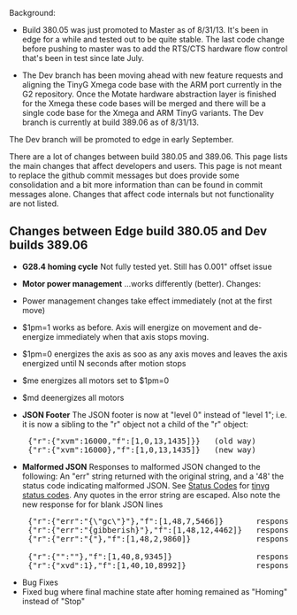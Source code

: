 Background:

* Build 380.05 was just promoted to Master as of 8/31/13. It's been in edge for a while and tested out to be quite stable. The last code change before pushing to master was to add the RTS/CTS hardware flow control that's been in test since late July.

* The Dev branch has been moving ahead with new feature requests and aligning the TinyG Xmega code base with the ARM port currently in the G2 repository. Once the Motate hardware abstraction layer is finished for the Xmega these code bases will be merged and there will be a single code base for the Xmega and ARM TinyG variants. The Dev branch is currently at build 389.06 as of 8/31/13.

The Dev branch will be promoted to edge in early September.

There are a lot of changes between build 380.05 and 389.06. This page lists the main changes 
that affect developers and users. This page is not meant to replace the github commit messages but does provide some consolidation and a bit more information than can be found in commit messages alone. Changes that affect code internals but not functionality are not listed.

## Changes between Edge build 380.05 and Dev builds 389.06


* **G28.4 homing cycle**  Not fully tested yet. Still has 0.001" offset issue

* **Motor power management** ...works differently (better). Changes:
 * Power management changes take effect immediately (not at the first move)
 * $1pm=1 works as before. Axis will energize on movement and de-energize immediately when that axis stops moving.
 * $1pm=0 energizes the axis as soo as any axis moves and leaves the axis energized until N seconds after motion stops
 * $me energizes all motors set to $1pm=0
 * $md deenergizes all motors

* **JSON Footer** The JSON footer is now at "level 0" instead of "level 1"; i.e. it is now a sibling to the "r" object not a child of the "r" object:
<pre>
    {"r":{"xvm":16000,"f":[1,0,13,1435]}}   (old way)
    {"r":{"xvm":16000},"f":[1,0,13,1435]}   (new way)
</pre>

* **Malformed JSON** Responses to malformed JSON changed to the following: An "err" string returned with the original string, and a '48' the status code indicating malformed JSON. See [Status Codes](https://github.com/synthetos/TinyG/wiki/TinyG-Status-Codes) for [tinyg status codes](https://github.com/synthetos/TinyG/wiki/TinyG-Status-Codes). Any quotes in the error string are escaped. Also note the new response for for blank JSON lines
<pre>
    {"r":{"err":"{\"gc\"}"},"f":[1,48,7,5466]}       response to {"gc"}
    {"r":{"err":"{gibberish}"},"f":[1,48,12,4462]}   response to {gibberish}
    {"r":{"err":"{"},"f":[1,48,2,9860]}              response to a lone {

    {"r":{"":""},"f":[1,40,8,9345]}                  response to {"":""}: valid JSON but null command
    {"r":{"xvd":1},"f":[1,40,10,8992]}               response to {"xvd":1} valid JSON but unrecognized command (Status code 40)
</pre>

* Bug Fixes
 * Fixed bug where final machine state after homing remained as "Homing" instead of "Stop"